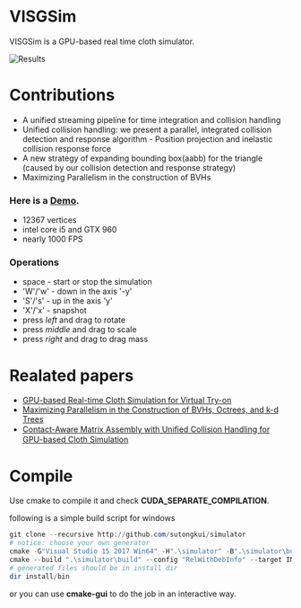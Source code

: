 # VISGSim


VISGSim is a GPU-based real time cloth simulator.

![Results](https://github.com/sutongkui/simulator/raw/master/Pic/Fig_1.jpg)

# Contributions

  - A unified streaming pipeline for time integration and collision handling
  - Unified collision handling: we present a parallel, integrated collision detection and response algorithm - Position projection and inelastic collision response force
  - A new strategy of expanding bounding box(aabb) for the triangle (caused by our collision detection and response strategy)
  - Maximizing Parallelism in the construction of BVHs


### Here is a [Demo](https://youtu.be/e-qQirf1UiY).
  - 12367 vertices
  - intel core i5 and GTX 960
  - nearly 1000 FPS
  
### Operations
* space - start or stop the simulation
* 'W'/'w' - down in the axis '-y'
* 'S'/'s' - up in the axis 'y'
* 'X'/'x' - snapshot
* press *left* and drag to rotate
* press *middle* and drag to scale
* press *right* and drag to drag mass

# Realated papers

* [GPU-based Real-time Cloth Simulation for Virtual Try-on](https://diglib.eg.org/handle/10.2312/pg20181288)
* [Maximizing Parallelism in the Construction of BVHs, Octrees, and k-d Trees](https://research.nvidia.com/publication/maximizing-parallelism-construction-bvhs-octrees-and-k-d-trees)
*  [Contact-Aware Matrix Assembly with Uniﬁed Collision Handling for GPU-based Cloth Simulation](http://gamma.cs.unc.edu/CAMA/)

# Compile
Use cmake to compile it and check **CUDA_SEPARATE_COMPILATION**.

following is a simple build script for windows

```powershell
git clone --recursive http://github.com/sutongkui/simulator
# notice: choose your own generator
cmake -G"Visual Studio 15 2017 Win64" -H".\simulator" -B".\simulator\build" -DCMAKE_INSTALL_PREFIX=install
cmake --build ".\simulator\build" --config "RelWithDebInfo" --target INSTALL
# generated files should be in install dir
dir install/bin
```

or you can use **cmake-gui** to do the job in an interactive way.



